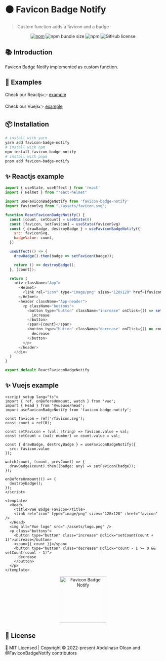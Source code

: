 # 🟠 Favicon Badge Notify

> <p>Custom function adds a favicon and a badge</p>

<div align="center">

[![npm](https://img.shields.io/npm/v/favicon-badge-notify?style=flat-square)](https://www.npmjs.com/package/favicon-badge-notify)
![npm bundle size](https://img.shields.io/bundlephobia/minzip/favicon-badge-notify?style=flat-square)
![npm](https://img.shields.io/npm/dt/favicon-badge-notify?style=flat-square)
![GitHub license](https://img.shields.io/npm/l/favicon-badge-notify?style=flat-square)

</div>

## :books: Introduction

Favicon Badge Notify implemented as custom function.

## :rocket: Examples

Check our Reactjs👉 [example](https://react-favicon-badge-notify.vercel.app/)

Check our Vuejs👉 [example](https://vue-favicon-badge-notify.vercel.app/)

## :package: Installation

```bash
# install with yarn
yarn add favicon-badge-notify
# install with npm
npm install favicon-badge-notify
# install with pnpm 
pnpm add favicon-badge-notify
```

## :sparkles: Reactjs example

```js
import { useState, useEffect } from 'react'
import { Helmet } from "react-helmet"

import useFaviconBadgeNotify from 'favicon-badge-notify'
import faviconSvg from "./assets/favicon.svg";

function ReactFaviconBadgeNotify() {
  const [count, setCount] = useState(0)
  const [favicon, setFavicon] = useState(faviconSvg)
  const { drawBadge, destroyBadge } = useFaviconBadgeNotify({
    src: faviconSvg,
    badgeValue: count,
  })

  useEffect(() => {
    drawBadge().then(badge => setFavicon(badge));

    return () => destroyBadge();
  }, [count]);

  return (
    <div className="App">
      <Helmet>
        <link rel="icon" type="image/png" sizes="128x128" href={favicon}></link>
      </Helmet>
      <header className="App-header">
        <p className="buttons">
          <button type="button" className="increase" onClick={() => setCount((count) => count + 1)}>
            increase
          </button>
          <span>{count}</span>
          <button type="button" className="decrease" onClick={() => count - 1 >= 0 && setCount((count) => count - 1)}>
            decrease
          </button>
        </p>
      </header>
    </div>
  )
}

export default ReactFaviconBadgeNotify
```

## :sparkles: Vuejs example

```vue
<script setup lang="ts">
import { ref, onBeforeUnmount, watch } from 'vue';
import { Head } from '@vueuse/head';
import useFaviconBadgeNotify from 'favicon-badge-notify';

const favicon = ref('/favicon.svg');
const count = ref(0);

const setFavicon = (val: string) => favicon.value = val;
const setCount = (val: number) => count.value = val;

const { drawBadge, destroyBadge } = useFaviconBadgeNotify({
  src: favicon.value
});

watch(count, (count, prevCount) => {
  drawBadge(count).then((badge: any) => setFavicon(badge));
});

onBeforeUnmount(() => {
  destroyBadge();
});
</script>

<template>
  <Head>
    <title>Vue Badge Favicon</title>
    <link rel="icon" type="image/png" sizes="128x128" :href="favicon" />
  </Head>
  <img alt="Vue logo" src="./assets/logo.png" />
  <p class="buttons">
    <button type="button" class="increase" @click="setCount(count + 1)">increase</button>
    <span>{{ count }}</span>
    <button type="button" class="decrease" @click="count - 1 >= 0 && setCount(count - 1)">
      decrease
    </button>
  </p>
</template>
```

<p align="center" dir="auto">
    <img src="https://github.com/jsdeveloperr/favicon-badge-notify/blob/master/example/react/src/assets/favicon-badge-notify.png" width="150" alt="Favicon Badge Notify" style="max-width: 100%;"> 
</p>

## 📄 License

<div calign="center">
    🍁 MIT Licensed | Copyright © 2022-present Abdulnasır Olcan and @FaviconBadgeNotify contributors
</div>
